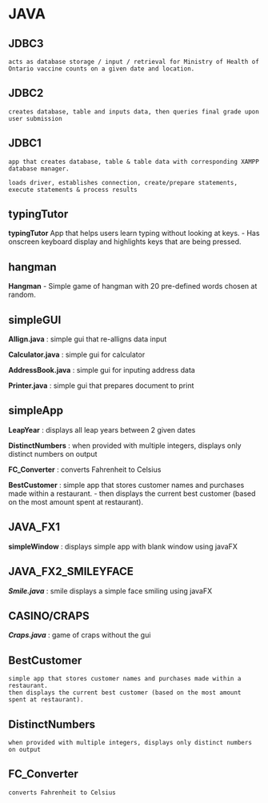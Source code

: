 # JAVA


JDBC3
-----
    acts as database storage / input / retrieval for Ministry of Health of Ontario vaccine counts on a given date and location.



JDBC2
------
    creates database, table and inputs data, then queries final grade upon user submission



JDBC1
-----

    app that creates database, table & table data with corresponding XAMPP database manager.

    loads driver, establishes connection, create/prepare statements, execute statements & process results


typingTutor
----------

**typingTutor** App that helps users learn typing without looking at keys. - Has onscreen keyboard display and highlights keys that are being pressed.


hangman
-------
**Hangman** - Simple game of hangman with 20 pre-defined words chosen at random.



simpleGUI
---------

**Allign.java** : simple gui that re-alligns data input


**Calculator.java** : simple gui for calculator


**AddressBook.java** : simple gui for inputing address data


**Printer.java** :  simple gui that prepares document to print



simpleApp
--------
**LeapYear** : displays all leap years between 2 given dates


**DistinctNumbers** : when provided with multiple integers, displays only distinct numbers on output


**FC_Converter** : converts Fahrenheit to Celsius


**BestCustomer** : simple app that stores customer names and purchases made within a restaurant.
                  -  then displays the current best customer (based on the most amount spent at restaurant).
                  
                  
                  
JAVA_FX1
--------
**simpleWindow** : displays simple app with blank window using javaFX


JAVA_FX2_SMILEYFACE
---------------
***Smile.java*** : smile displays a simple face smiling using javaFX


CASINO/CRAPS
------------
***Craps.java*** : game of craps without the gui


BestCustomer
----------
    simple app that stores customer names and purchases made within a restaurant.
    then displays the current best customer (based on the most amount spent at restaurant).

DistinctNumbers
---------
    when provided with multiple integers, displays only distinct numbers on output
    
FC_Converter
----------
    converts Fahrenheit to Celsius
